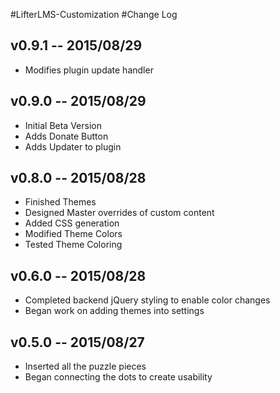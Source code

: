 #LifterLMS-Customization
#Change Log
## v0.9.1 -- 2015/08/29
+ Modifies plugin update handler

## v0.9.0 -- 2015/08/29
+ Initial Beta Version
+ Adds Donate Button
+ Adds Updater to plugin

## v0.8.0 -- 2015/08/28
+ Finished Themes
+ Designed Master overrides of custom content
+ Added CSS generation
+ Modified Theme Colors
+ Tested Theme Coloring

## v0.6.0 -- 2015/08/28
+ Completed backend jQuery styling to enable color changes
+ Began work on adding themes into settings

## v0.5.0 -- 2015/08/27
+ Inserted all the puzzle pieces
+ Began connecting the dots to create usability